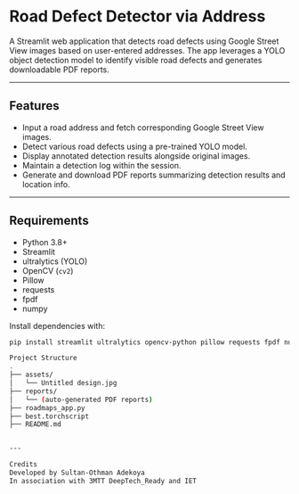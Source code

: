 # Road Defect Detector via Address

A Streamlit web application that detects road defects using Google Street View images based on user-entered addresses. The app leverages a YOLO object detection model to identify visible road defects and generates downloadable PDF reports.

---

## Features

- Input a road address and fetch corresponding Google Street View images.
- Detect various road defects using a pre-trained YOLO model.
- Display annotated detection results alongside original images.
- Maintain a detection log within the session.
- Generate and download PDF reports summarizing detection results and location info.

---

## Requirements

- Python 3.8+
- Streamlit
- ultralytics (YOLO)
- OpenCV (`cv2`)
- Pillow
- requests
- fpdf
- numpy

Install dependencies with:

```bash
pip install streamlit ultralytics opencv-python pillow requests fpdf numpy

Project Structure
.
├── assets/
│   └── Untitled design.jpg
├── reports/
│   └── (auto-generated PDF reports)
├── roadmaps_app.py
├── best.torchscript
├── README.md


---

Credits
Developed by Sultan-Othman Adekoya
In association with 3MTT DeepTech_Ready and IET
